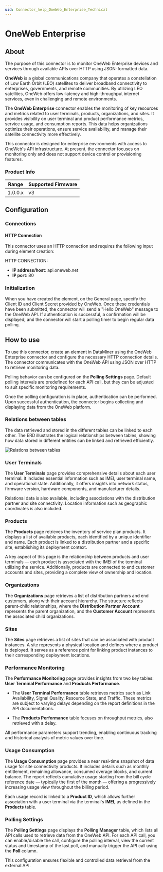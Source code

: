 ```yaml
---
uid: Connector_help_OneWeb_Enterprise_Technical
---
```


# OneWeb Enterprise

## About

The purpose of this connector is to monitor OneWeb Enterprise devices and services through available APIs over HTTP using JSON-formatted data.

**OneWeb** is a global communications company that operates a constellation of Low Earth Orbit (LEO) satellites to deliver broadband connectivity to enterprises, governments, and remote communities. By utilizing LEO satellites, OneWeb offers low-latency and high-throughput internet services, even in challenging and remote environments.

The **OneWeb Enterprise** connector enables the monitoring of key resources and metrics related to user terminals, products, organizations, and sites. It provides visibility on user terminal and product performance metrics, service usage, and consumption reports. This data helps organizations optimize their operations, ensure service availability, and manage their satellite connectivity more effectively.

This connector is designed for enterprise environments with access to OneWeb's API infrastructure. At present, the connector focuses on monitoring only and does not support device control or provisioning features.

### Product Info

| Range   | Supported Firmware |
|---------|--------------------|
| 1.0.0.x | v3                 |

## Configuration

### Connections

#### HTTP Connection

This connector uses an HTTP connection and requires the following input during element creation:

HTTP CONNECTION:

- **IP address/host**: api.oneweb.net
- **IP port**: 80

### Initialization

When you have created the element, on the General page, specify the Client ID and Client Secret provided by OneWeb. Once these credentials have been submitted, the connector will send a "Hello OneWeb" message to the OneWeb API. If authentication is successful, a confirmation will be displayed, and the connector will start a polling timer to begin regular data polling.

## How to use

To use this connector, create an element in DataMiner using the OneWeb Enterprise connector and configure the necessary HTTP connection details. The connector communicates with the OneWeb API using JSON over HTTP to retrieve monitoring data.

Polling behavior can be configured on the **Polling Settings** page. Default polling intervals are predefined for each API call, but they can be adjusted to suit specific monitoring requirements.

Once the polling configuration is in place, authentication can be performed. Upon successful authentication, the connector begins collecting and displaying data from the OneWeb platform.

### Relations between tables

The data retrieved and stored in the different tables can be linked to each other. The ERD illustrates the logical relationships between tables, showing how data stored in different entities can be linked and retrieved efficiently.

![Relations between tables](~/connector/images/OWRelations.drawio.svg)

### User Terminals

The **User Terminals** page provides comprehensive details about each user terminal. It includes essential information such as IMEI, user terminal name, and operational state. Additionally, it offers insights into network status, firmware version, hardware components, and manufacturer details.

Relational data is also available, including associations with the distribution partner and site connectivity. Location information such as geographic coordinates is also included.

### Products

The **Products** page retrieves the inventory of service plan products. It displays a list of available products, each identified by a unique identifier and name. Each product is linked to a distribution partner and a specific site, establishing its deployment context.

A key aspect of this page is the relationship between products and user terminals — each product is associated with the IMEI of the terminal utilizing the service. Additionally, products are connected to end customer accounts and sites, providing a complete view of ownership and location.

### Organizations

The **Organizations** page retrieves a list of distribution partners and end customers, along with their account hierarchy. The structure reflects parent-child relationships, where the **Distribution Partner Account** represents the parent organization, and the **Customer Account** represents the associated child organizations.

### Sites

The **Sites** page retrieves a list of sites that can be associated with product instances. A site represents a physical location and defines where a product is deployed. It serves as a reference point for linking product instances to their corresponding deployment locations.

### Performance Monitoring

The **Performance Monitoring** page provides insights from two key tables: **User Terminal Performance** and **Products Performance**.

- The **User Terminal Performance** table retrieves metrics such as Link Availability, Signal Quality, Resource State, and Traffic. These metrics are subject to varying delays depending on the report definitions in the API documentations.

- The **Products Performance** table focuses on throughput metrics, also retrieved with a delay.

All performance parameters support trending, enabling continuous tracking and historical analysis of metric values over time.

### Usage Consumption

The **Usage Consumption** page provides a near real-time snapshot of data usage for site connectivity products. It includes details such as monthly entitlement, remaining allowance, consumed overage blocks, and current balance. The report reflects cumulative usage starting from the bill cycle reference date — typically the first of the month — offering a progressively increasing usage view throughout the billing period.

Each usage record is linked to a **Product ID**, which allows further association with a user terminal via the terminal's **IMEI**, as defined in the **Products** table.

### Polling Settings

The **Polling Settings** page displays the **Polling Manager** table, which lists all API calls used to retrieve data from the OneWeb API. For each API call, you can enable/disable the call, configure the polling interval, view the current status and timestamp of the last poll, and manually trigger the API call using the **Poll** column.

This configuration ensures flexible and controlled data retrieval from the external API.
